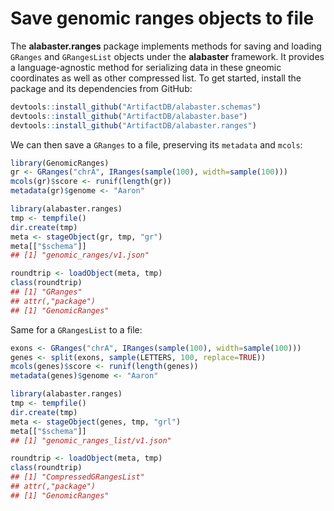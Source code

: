 # Save genomic ranges objects to file

The **alabaster.ranges** package implements methods for saving and loading `GRanges` and `GRangesList` objects under the **alabaster** framework.
It provides a language-agnostic method for serializing data in these gneomic coordinates as well as other compressed list.
To get started, install the package and its dependencies from GitHub:

```r
devtools::install_github("ArtifactDB/alabaster.schemas")
devtools::install_github("ArtifactDB/alabaster.base")
devtools::install_github("ArtifactDB/alabaster.ranges")
```

We can then save a `GRanges` to a file, preserving its `metadata` and `mcols`:

```r
library(GenomicRanges)
gr <- GRanges("chrA", IRanges(sample(100), width=sample(100)))
mcols(gr)$score <- runif(length(gr))
metadata(gr)$genome <- "Aaron"

library(alabaster.ranges)
tmp <- tempfile()
dir.create(tmp)
meta <- stageObject(gr, tmp, "gr")
meta[["$schema"]]
## [1] "genomic_ranges/v1.json"

roundtrip <- loadObject(meta, tmp)
class(roundtrip)
## [1] "GRanges"
## attr(,"package")
## [1] "GenomicRanges"
```

Same for a `GRangesList` to a file:

```r
exons <- GRanges("chrA", IRanges(sample(100), width=sample(100)))
genes <- split(exons, sample(LETTERS, 100, replace=TRUE))
mcols(genes)$score <- runif(length(genes))
metadata(genes)$genome <- "Aaron"

library(alabaster.ranges)
tmp <- tempfile()
dir.create(tmp)
meta <- stageObject(genes, tmp, "grl")
meta[["$schema"]]
## [1] "genomic_ranges_list/v1.json"

roundtrip <- loadObject(meta, tmp)
class(roundtrip)
## [1] "CompressedGRangesList"
## attr(,"package")
## [1] "GenomicRanges"
```
